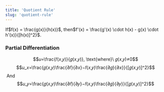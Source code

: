 ```yaml
---
title: 'Quotient Rule'
slug: 'quotient-rule'
---
```


 If$f(x) = \frac{g(x)}{h(x)}$, then$f'(x) = \frac{g'(x) \cdot h(x) - g(x) \cdot h'(x)}{[h(x)]^2}$.

### Partial Differentiation
$$𝑢=\frac{𝑓(𝑥,𝑦)}{𝑔(𝑥,𝑦)}, \text{where}\ 𝑔(𝑥,𝑦)≠0$$
$$𝑢_𝑥=\frac{𝑔(𝑥,𝑦)\frac{∂𝑓}{∂𝑥}−𝑓(𝑥,𝑦)\frac{∂𝑔}{∂𝑥}}{[𝑔(𝑥,𝑦)]^2}$$ And $$𝑢_𝑦=\frac{𝑔(𝑥,𝑦)\frac{∂𝑓}{∂𝑦}−𝑓(𝑥,𝑦)\frac{∂𝑔}{∂𝑦}}{[𝑔(𝑥,𝑦)]^2}$$
